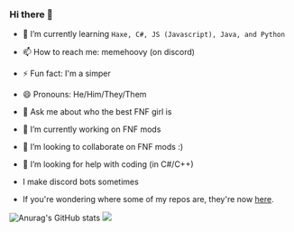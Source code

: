 ### Hi there 👋

- 🌱 I’m currently learning `Haxe, C#, JS (Javascript), Java, and Python`
- 📫 How to reach me: memehoovy (on discord)
- ⚡ Fun fact: I'm a simper
- 😄 Pronouns: He/Him/They/Them
- 💬 Ask me about who the best FNF girl is
- 🔭 I’m currently working on FNF mods
- 👯 I’m looking to collaborate on FNF mods :)
- 🤔 I’m looking for help with coding (in C#/C++)
- I make discord bots sometimes

- If you're wondering where some of my repos are, they're now [here](https://github.com/MemeHovy-Stuff).

![Anurag's GitHub stats](https://github-readme-stats.vercel.app/api?username=moxie-ahegaokami&show_icons=true&theme=radical)
![](https://github-readme-stats.vercel.app/api/top-langs/?username=moxie-ahegaokami&layout=compact&show_icons=true&theme=radical)
